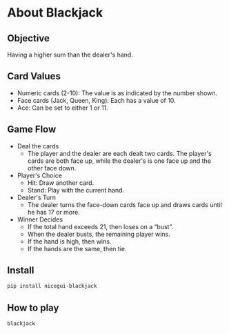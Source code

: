 # About Blackjack

## Objective

Having a higher sum than the dealer's hand.

## Card Values

* Numeric cards (2-10): The value is as indicated by the number shown.
* Face cards (Jack, Queen, King): Each has a value of 10.
* Ace: Can be set to either 1 or 11.

## Game Flow

* Deal the cards
  * The player and the dealer are each dealt two cards. The player's cards are both face up, while the dealer's is one face up and the other face down.
* Player's Choice
  * Hit: Draw another card.
  * Stand: Play with the current hand.
* Dealer's Turn
  * The dealer turns the face-down cards face up and draws cards until he has 17 or more.
* Winner Decides
  * If the total hand exceeds 21, then loses on a “bust”.
  * When the dealer busts, the remaining player wins.
  * If the hand is high, then wins.
  * If the hands are the same, then tie.

## Install

```sh
pip install nicegui-blackjack
```

## How to play

```sh
blackjack
```
